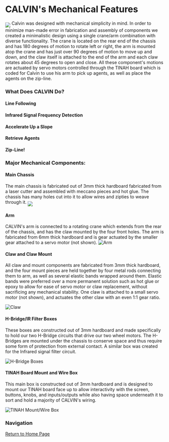 CALVIN's Mechanical Features
=====
<img src="images/Photoshoot (1).jpeg" align="middle"/>
Calvin was designed with mechanical simplicity in mind. In order to minimize man-made error in fabrication and assembly of components we created a minimalistic design using a single crane/arm combination with diverse functionality. The crane is located on the rear end of the chassis and has 180 degrees of motion to rotate left or right, the arm is mounted atop the crane and has just over 90 degrees of motion to move up and down, and the claw itself is attached to the end of the arm and each claw rotates about 45 degrees to open and close. All these component's motions are actuated by servo motors controlled through the TINAH board which is coded for Calvin to use his arm to pick up agents, as well as place the agents on the zip-line.

### What Does CALVIN Do?
#### Line Following

#### Infrared Signal Frequency Detection

#### Accelerate Up a Slope

#### Retrieve Agents

#### Zip-Line!

### Major Mechanical Components:
#### **Main Chassis**
The main chassis is fabricated out of 3mm thick hardboard fabricated from a laser cutter and assembled with meccano pieces and hot glue. The chassis has many holes cut into it to allow wires and zipties to weave through it.
<img src="images/Robot_Drawing_CHASSIS.PNG" align="middle"/>

#### **Arm**
CALVIN's arm is connected to a rotating crane which extends from the rear of the chassis, and has the claw mounted by the four front holes. The arm is fabricated from 6mm thick hardboard and is gear actuated by the smaller gear attached to a servo motor (not shown).
![Arm](images/ROBOT_Drawing_ARM.PNG)

#### **Claw and Claw Mount**
All claw and mount components are fabricated from 3mm thick hardboard, and the four mount pieces are held together by four metal rods connecting them to arm, as well as several elastic bands wrapped around them. Elastic bands were preferred over a more permanent solution such as hot glue or epoxy to allow for ease of servo motor or claw replacement, without sacrificing any mechanical stability. One claw is attached to a small servo motor (not shown), and actuates the other claw with an even 1:1 gear ratio.

![Claw](images/Robot_Drawing_CLAW.PNG)

#### **H-Bridge/IR Filter Boxes**
These boxes are constructed out of 3mm hardboard and made specifically to hold our two H-Bridge circuits that drive our two wheel motors. The H-Bridges are mounted under the chassis to conserve space and thus require some form of protection from external contact. A similar box was created for the Infrared signal filter circuit.

![H-Bridge Boxes](images/Robot_Drawing_H-BOX.PNG)

#### **TINAH Board Mount and Wire Box**
This main box is constructed out of 3mm hardboard and is designed to mount our TINAH board face up to allow interactivity with the screen, buttons, knobs, and inputs/outputs while also having space underneath it to sort and hold a majority of CALVIN's wiring.

![TINAH Mount/Wire Box](images/Robot_Drawing_TINAHBOX.PNG)

### Navigation

[Return to Home Page](index.md)
